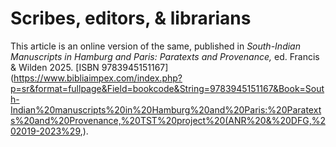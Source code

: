 # Scribes, editors, & librarians

This article is an online version of the same, published in _South-Indian Manuscripts in Hamburg and Paris: Paratexts and Provenance,_ ed. Francis & Wilden 2025. [ISBN 9783945151167](https://www.bibliaimpex.com/index.php?p=sr&format=fullpage&Field=bookcode&String=9783945151167&Book=South-Indian%20manuscripts%20in%20Hamburg%20and%20Paris:%20Paratexts%20and%20Provenance,%20TST%20project%20(ANR%20&%20DFG,%202019-2023%29,).

